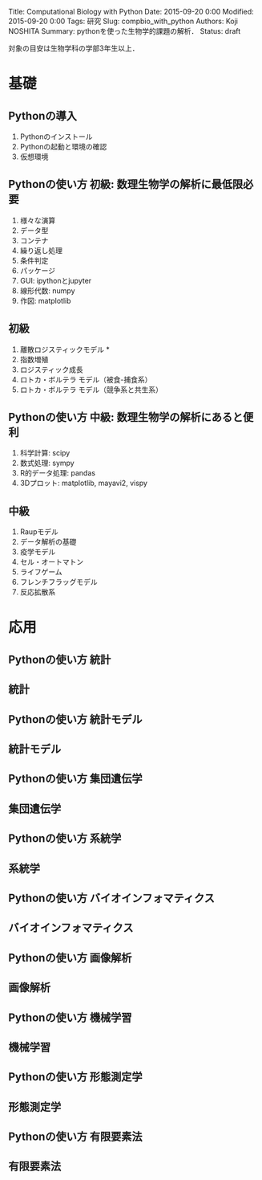 Title: Computational Biology with Python
Date: 2015-09-20 0:00
Modified: 2015-09-20 0:00
Tags: 研究
Slug: compbio_with_python
Authors: Koji NOSHITA
Summary: pythonを使った生物学的課題の解析．
Status: draft

対象の目安は生物学科の学部3年生以上．
# 基礎

## Pythonの導入
1. Pythonのインストール
1. Pythonの起動と環境の確認
1. 仮想環境

## Pythonの使い方 初級: 数理生物学の解析に最低限必要
1. 様々な演算
1. データ型
1. コンテナ
1. 繰り返し処理
1. 条件判定
1. パッケージ
1. GUI: ipythonとjupyter
1. 線形代数: numpy
1. 作図: matplotlib

## 初級
1. 離散ロジスティックモデル
	* 
1. 指数増殖
1. ロジスティック成長
1. ロトカ・ボルテラ モデル（被食-捕食系）
1. ロトカ・ボルテラ モデル（競争系と共生系）

## Pythonの使い方 中級: 数理生物学の解析にあると便利
1. 科学計算: scipy
1. 数式処理: sympy
1. R的データ処理: pandas
1. 3Dプロット: matplotlib, mayavi2, vispy

## 中級
1. Raupモデル
1. データ解析の基礎
1. 疫学モデル
1. セル・オートマトン
1. ライフゲーム
1. フレンチフラッグモデル
1. 反応拡散系

# 応用

## Pythonの使い方 統計

## 統計

## Pythonの使い方 統計モデル


## 統計モデル

## Pythonの使い方 集団遺伝学

## 集団遺伝学

## Pythonの使い方 系統学

## 系統学

## Pythonの使い方 バイオインフォマティクス

## バイオインフォマティクス

## Pythonの使い方 画像解析

## 画像解析

## Pythonの使い方 機械学習

## 機械学習

## Pythonの使い方 形態測定学

## 形態測定学

## Pythonの使い方 有限要素法

## 有限要素法
